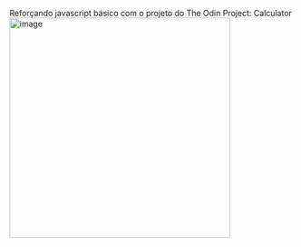 Reforçando javascript básico com o projeto do The Odin Project: Calculator
<img width="389" alt="image" src="https://github.com/myoui01/javascript_calculator/assets/66856434/0afd279e-e8cb-4029-9e0a-b80c570ac2c8">
